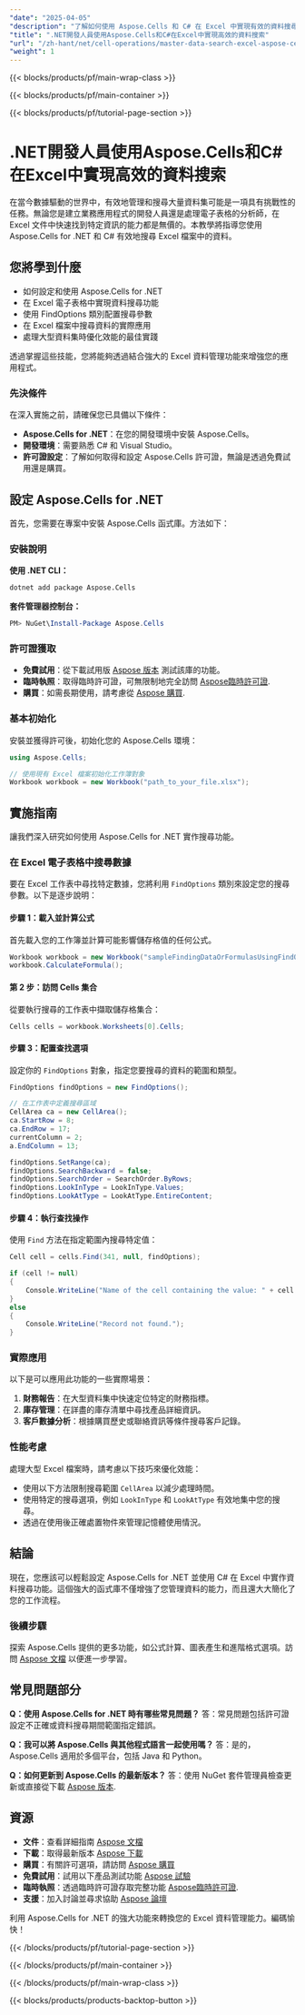 ```yaml
---
"date": "2025-04-05"
"description": "了解如何使用 Aspose.Cells 和 C# 在 Excel 中實現有效的資料搜尋功能。透過掌握 Excel 資料管理來增強您的應用程式。"
"title": ".NET開發人員使用Aspose.Cells和C#在Excel中實現高效的資料搜索"
"url": "/zh-hant/net/cell-operations/master-data-search-excel-aspose-cells-net-csharp/"
"weight": 1
---
```


{{< blocks/products/pf/main-wrap-class >}}

{{< blocks/products/pf/main-container >}}

{{< blocks/products/pf/tutorial-page-section >}}


# .NET開發人員使用Aspose.Cells和C#在Excel中實現高效的資料搜索

在當今數據驅動的世界中，有效地管理和搜尋大量資料集可能是一項具有挑戰性的任務。無論您是建立業務應用程式的開發人員還是處理電子表格的分析師，在 Excel 文件中快速找到特定資訊的能力都是無價的。本教學將指導您使用 Aspose.Cells for .NET 和 C# 有效地搜尋 Excel 檔案中的資料。

## 您將學到什麼
- 如何設定和使用 Aspose.Cells for .NET
- 在 Excel 電子表格中實現資料搜尋功能
- 使用 FindOptions 類別配置搜尋參數
- 在 Excel 檔案中搜尋資料的實際應用
- 處理大型資料集時優化效能的最佳實踐

透過掌握這些技能，您將能夠透過結合強大的 Excel 資料管理功能來增強您的應用程式。

### 先決條件
在深入實施之前，請確保您已具備以下條件：
- **Aspose.Cells for .NET**：在您的開發環境中安裝 Aspose.Cells。 
- **開發環境**：需要熟悉 C# 和 Visual Studio。
- **許可證設定**：了解如何取得和設定 Aspose.Cells 許可證，無論是透過免費試用還是購買。

## 設定 Aspose.Cells for .NET
首先，您需要在專案中安裝 Aspose.Cells 函式庫。方法如下：

### 安裝說明
**使用 .NET CLI：**

```bash
dotnet add package Aspose.Cells
```

**套件管理器控制台：**

```powershell
PM> NuGet\Install-Package Aspose.Cells
```

### 許可證獲取
- **免費試用**：從下載試用版 [Aspose 版本](https://releases.aspose.com/cells/net/) 測試該庫的功能。
- **臨時執照**：取得臨時許可證，可無限制地完全訪問 [Aspose臨時許可證](https://purchase。aspose.com/temporary-license/).
- **購買**：如需長期使用，請考慮從 [Aspose 購買](https://purchase。aspose.com/buy).

### 基本初始化
安裝並獲得許可後，初始化您的 Aspose.Cells 環境：

```csharp
using Aspose.Cells;

// 使用現有 Excel 檔案初始化工作簿對象
Workbook workbook = new Workbook("path_to_your_file.xlsx");
```

## 實施指南
讓我們深入研究如何使用 Aspose.Cells for .NET 實作搜尋功能。

### 在 Excel 電子表格中搜尋數據
要在 Excel 工作表中尋找特定數據，您將利用 `FindOptions` 類別來設定您的搜尋參數。以下是逐步說明：

#### 步驟 1：載入並計算公式
首先載入您的工作簿並計算可能影響儲存格值的任何公式。

```csharp
Workbook workbook = new Workbook("sampleFindingDataOrFormulasUsingFindOptions.xlsx");
workbook.CalculateFormula();
```

#### 第 2 步：訪問 Cells 集合
從要執行搜尋的工作表中擷取儲存格集合：

```csharp
Cells cells = workbook.Worksheets[0].Cells;
```

#### 步驟 3：配置查找選項
設定你的 `FindOptions` 對象，指定您要搜尋的資料的範圍和類型。

```csharp
FindOptions findOptions = new FindOptions();

// 在工作表中定義搜尋區域
CellArea ca = new CellArea();
ca.StartRow = 8;
ca.EndRow = 17;
currentColumn = 2;
a.EndColumn = 13;

findOptions.SetRange(ca);
findOptions.SearchBackward = false;
findOptions.SearchOrder = SearchOrder.ByRows;
findOptions.LookInType = LookInType.Values;
findOptions.LookAtType = LookAtType.EntireContent;
```

#### 步驟 4：執行查找操作
使用 `Find` 方法在指定範圍內搜尋特定值：

```csharp
Cell cell = cells.Find(341, null, findOptions);

if (cell != null)
{
    Console.WriteLine("Name of the cell containing the value: " + cell.Name);
}
else
{
    Console.WriteLine("Record not found.");
}
```

### 實際應用
以下是可以應用此功能的一些實際場景：
1. **財務報告**：在大型資料集中快速定位特定的財務指標。
2. **庫存管理**：在詳盡的庫存清單中尋找產品詳細資訊。
3. **客戶數據分析**：根據購買歷史或聯絡資訊等條件搜尋客戶記錄。

### 性能考慮
處理大型 Excel 檔案時，請考慮以下技巧來優化效能：
- 使用以下方法限制搜尋範圍 `CellArea` 以減少處理時間。
- 使用特定的搜尋選項，例如 `LookInType` 和 `LookAtType` 有效地集中您的搜尋。
- 透過在使用後正確處置物件來管理記憶體使用情況。

## 結論
現在，您應該可以輕鬆設定 Aspose.Cells for .NET 並使用 C# 在 Excel 中實作資料搜尋功能。這個強大的函式庫不僅增強了您管理資料的能力，而且還大大簡化了您的工作流程。 

### 後續步驟
探索 Aspose.Cells 提供的更多功能，如公式計算、圖表產生和進階格式選項。訪問 [Aspose 文檔](https://reference.aspose.com/cells/net/) 以便進一步學習。

## 常見問題部分
**Q：使用 Aspose.Cells for .NET 時有哪些常見問題？**
答：常見問題包括許可證設定不正確或資料搜尋期間範圍指定錯誤。

**Q：我可以將 Aspose.Cells 與其他程式語言一起使用嗎？**
答：是的，Aspose.Cells 適用於多個平台，包括 Java 和 Python。

**Q：如何更新到 Aspose.Cells 的最新版本？**
答：使用 NuGet 套件管理員檢查更新或直接從下載 [Aspose 版本](https://releases。aspose.com/cells/net/).

## 資源
- **文件**：查看詳細指南 [Aspose 文檔](https://reference.aspose.com/cells/net/)
- **下載**：取得最新版本 [Aspose 下載](https://releases.aspose.com/cells/net/)
- **購買**：有關許可選項，請訪問 [Aspose 購買](https://purchase.aspose.com/buy)
- **免費試用**：試用以下產品測試功能 [Aspose 試驗](https://releases.aspose.com/cells/net/)
- **臨時執照**：透過臨時許可證存取完整功能 [Aspose臨時許可證](https://purchase。aspose.com/temporary-license/).
- **支援**：加入討論並尋求協助 [Aspose 論壇](https://forum.aspose.com/c/cells/9)

利用 Aspose.Cells for .NET 的強大功能來轉換您的 Excel 資料管理能力。編碼愉快！


{{< /blocks/products/pf/tutorial-page-section >}}

{{< /blocks/products/pf/main-container >}}

{{< /blocks/products/pf/main-wrap-class >}}

{{< blocks/products/products-backtop-button >}}